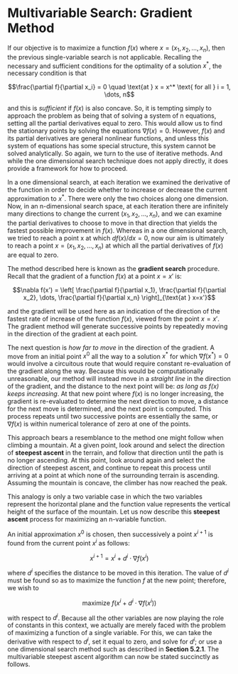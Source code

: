 #  **Multivariable Search: Gradient Method**

If our objective is to maximize a function $f(x)$ where $x = (x_1, x_2, \dots, x_n)$, then the previous single-variable search is not applicable. Recalling the necessary and sufficient conditions for the optimality of a solution $x^*$, the necessary condition is that

$$\frac{\partial f}{\partial x_i} = 0 \quad \text{at } x = x^* \text{ for all } i = 1, \dots, n$$

and this is *sufficient* if $f(x)$ is also concave. So, it is tempting simply to approach the problem as being that of solving a system of n equations, setting all the partial derivatives equal to zero. This would allow us to find the stationary points by solving the equations $\nabla f(x) = 0$. However, $f(x)$ and its partial derivatives are general nonlinear functions, and unless this system of equations has some special structure, this system cannot be solved analytically. So again, we turn to the use of iterative methods. And while the one dimensional search technique does not apply directly, it does provide a framework for how to proceed.

In a one dimensional search, at each iteration we examined the derivative of the function in order to decide whether to increase or decrease the current approximation to $x^*$. There were only the two choices along one dimension. Now, in an n-dimensional search space, at each iteration there are infinitely many directions to change the current $(x_1, x_2, \dots, x_n)$, and we can examine the partial derivatives to choose to move in that direction that yields the fastest possible improvement in $f(x)$. Whereas in a one dimensional search, we tried to reach a point x at which $df(x)/dx = 0$, now our aim is ultimately to reach a point $x = (x_1, x_2, \dots, x_n)$ at which all the partial derivatives of $f(x)$ are equal to zero.

The method described here is known as the **gradient search** procedure. Recall that the gradient of a function $f(x)$ at a point $x = x'$ is:

$$\nabla f(x') = \left[ \frac{\partial f}{\partial x_1}, \frac{\partial f}{\partial x_2}, \dots, \frac{\partial f}{\partial x_n} \right]_{\text{at } x=x'}$$


and the gradient will be used here as an indication of the direction of the fastest rate of increase of the function $f(x)$, viewed from the point $x = x'$. The gradient method will generate successive points by repeatedly moving in the direction of the gradient at each point.

The next question is *how far to move* in the direction of the gradient. A move from an initial point $x^0$ all the way to a solution $x^*$ for which $\nabla f(x^*) = 0$ would involve a circuitous route that would require constant re-evaluation of the gradient along the way. Because this would be computationally unreasonable, our method will instead move in a *straight line* in the direction of the gradient, and the distance to the next point will be: *as long as $f(x)$ keeps increasing*. At that new point where $f(x)$ is no longer increasing, the gradient is re-evaluated to determine the next direction to move, a distance for the next move is determined, and the next point is computed. This process repeats until two successive points are essentially the same, or $\nabla f(x)$ is within numerical tolerance of zero at one of the points.

This approach bears a resemblance to the method one might follow when climbing a mountain. At a given point, look around and select the direction of **steepest ascent** in the terrain, and follow that direction until the path is no longer ascending. At this point, look around again and select the direction of steepest ascent, and continue to repeat this process until arriving at a point at which none of the surrounding terrain is ascending. Assuming the mountain is concave, the climber has now reached the peak.

This analogy is only a two variable case in which the two variables represent the horizontal plane and the function value represents the vertical height of the surface of the mountain. Let us now describe this **steepest ascent** process for maximizing an n-variable function.

An initial approximation $x^0$ is chosen, then successively a point $x^{i+1}$ is found from the current point $x^i$ as follows:

$$x^{i+1} = x^i + d^i \cdot \nabla f(x^i)$$

where $d^i$ specifies the distance to be moved in this iteration. The value of $d^i$ must be found so as to maximize the function $f$ at the new point; therefore, we wish to

$$\text{maximize } f(x^i + d^i \cdot \nabla f(x^i))$$

with respect to $d^i$. Because all the other variables are now playing the role of constants in this context, we actually are merely faced with the problem of maximizing a function of a single variable. For this, we can take the derivative with respect to $d^i$, set it equal to zero, and solve for $d^i$; or use a one dimensional search method such as described in **Section 5.2.1**. The multivariable steepest ascent algorithm can now be stated succinctly as follows.